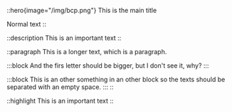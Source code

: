 
::hero{image="/img/bcp.png"}
This is the main title

Normal text
::

::description
This is an important text
::

::paragraph
This is a longer text, which is a paragraph.

:::block
And the firs letter should be bigger, but I don't see it, why?
:::

:::block
This is an other something in an other block so the texts should be separated with an empty space.
:::
::

::highlight
This is an important text
::

